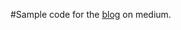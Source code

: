 #Sample code for the <a href="https://medium.com/@edwarddubilyer/testng-life-without-xml-changing-test-discovery-logic-2d8c0c6183eb">blog</a> on medium.